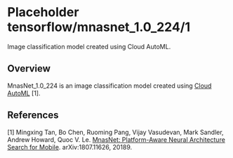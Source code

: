 # Placeholder tensorflow/mnasnet_1.0_224/1
Image classification model created using Cloud AutoML.

<!-- module-type: image-classification -->
<!-- task: image-classification -->

## Overview

MnasNet_1.0_224 is an image classification model
created using [Cloud AutoML](https://cloud.google.com/automl/) [1].

## References

[1] Mingxing Tan, Bo Chen, Ruoming Pang, Vijay Vasudevan, Mark Sandler,
Andrew Howard, Quoc V. Le. [MnasNet: Platform-Aware Neural Architecture Search for Mobile](https://arxiv.org/abs/1807.11626).
arXiv:1807.11626, 20189.
